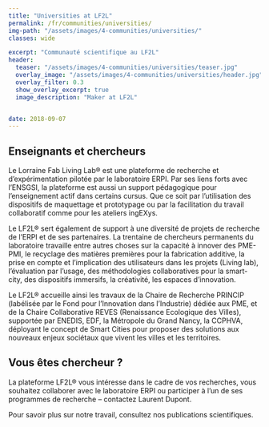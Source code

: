 ```yaml
---
title: "Universities at LF2L"
permalink: /fr/communities/universities/
img-path: "/assets/images/4-communities/universities/"
classes: wide

excerpt: "Communauté scientifique au LF2L"
header:
  teaser: "/assets/images/4-communities/universities/teaser.jpg"
  overlay_image: "/assets/images/4-communities/universities/header.jpg"
  overlay_filter: 0.3
  show_overlay_excerpt: true 
  image_description: "Maker at LF2L"


date: 2018-09-07
---
```



## Enseignants et chercheurs

Le Lorraine Fab Living Lab® est une plateforme de recherche et d’expérimentation pilotée par le laboratoire ERPI. Par ses liens forts avec l’ENSGSI, la plateforme est aussi un support pédagogique pour l’enseignement actif dans certains cursus. Que ce soit par l’utilisation des dispositifs de maquettage et prototypage ou par la facilitation du travail collaboratif comme pour les ateliers ingEXys.

Le LF2L® sert également de support à une diversité de projets de recherche de l’ERPI et de ses partenaires. La trentaine de chercheurs permanents du laboratoire travaille entre autres choses sur la capacité à innover des PME-PMI, le recyclage des matières premières pour la fabrication additive, la prise en compte et l’implication des utilisateurs dans les projets (Living lab), l’évaluation par l’usage, des méthodologies collaboratives pour la smart-city, des dispositifs immersifs, la créativité, les espaces d’innovation.

Le LF2L® accueille ainsi les travaux de la Chaire de Recherche PRINCIP (labélisée par le Fond pour l’Innovation dans l’Industrie) dédiée aux PME, et de la Chaire Collaborative REVES (Renaissance Ecologique des Villes), supportée par ENEDIS, EDF, la Métropole du Grand Nancy, la CCPHVA, déployant le concept de Smart Cities pour proposer des solutions aux nouveaux enjeux sociétaux que vivent les villes et les territoires.


## Vous êtes chercheur ?
La plateforme LF2L® vous intéresse dans le cadre de vos recherches, vous souhaitez collaborer avec le laboratoire ERPI ou participer à l’un de ses programmes de recherche – contactez Laurent Dupont.

Pour savoir plus sur notre travail, consultez nos publications scientifiques.





